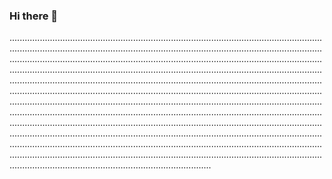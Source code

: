 ### Hi there 👋

................................................................................................................................................................................................................................................................................................................................................................................................................................................................................................................................................................................................................................................................................................................................................................................................................................................................................................................................................................................................................................................................................................................................................................................................................................................................................................................................................................................................................................................................................................................................................................................................................................
